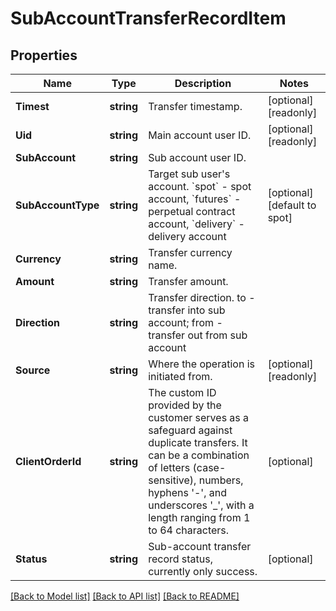 # SubAccountTransferRecordItem

## Properties

Name | Type | Description | Notes
------------ | ------------- | ------------- | -------------
**Timest** | **string** | Transfer timestamp. | [optional] [readonly] 
**Uid** | **string** | Main account user ID. | [optional] [readonly] 
**SubAccount** | **string** | Sub account user ID. | 
**SubAccountType** | **string** | Target sub user&#39;s account. &#x60;spot&#x60; - spot account, &#x60;futures&#x60; - perpetual contract account, &#x60;delivery&#x60; - delivery account | [optional] [default to spot]
**Currency** | **string** | Transfer currency name. | 
**Amount** | **string** | Transfer amount. | 
**Direction** | **string** | Transfer direction. to - transfer into sub account; from - transfer out from sub account | 
**Source** | **string** | Where the operation is initiated from. | [optional] [readonly] 
**ClientOrderId** | **string** | The custom ID provided by the customer serves as a safeguard against duplicate transfers. It can be a combination of letters (case-sensitive), numbers, hyphens &#39;-&#39;, and underscores &#39;_&#39;, with a length ranging from 1 to 64 characters. | [optional] 
**Status** | **string** | Sub-account transfer record status, currently only success. | [optional] 

[[Back to Model list]](../README.md#documentation-for-models) [[Back to API list]](../README.md#documentation-for-api-endpoints) [[Back to README]](../README.md)


